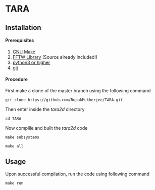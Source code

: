 # TARA

Installation
------------
#### Prerequisites
1. [GNU Make](https://www.gnu.org/software/make/)
2. [FFTW Library](http://www.fftw.org/) (Source already included!)
3. [python3 or higher](https://www.python.org/download/releases/3.0/)
4. [git](https://git-scm.com/)

#### Procedure
First make a clone of the master branch using the following command
```shell
git clone https://github.com/RupakMukherjee/TARA.git
```
Then enter inside the *tara2d* directory 
```shell
cd TARA
```
Now complile and built the *tara2d* code
```shell
make subsystems
``` 

```shell
make all
``` 
Usage
-----
Upon successful compilation, run the code using following command
```shell
make run
```

